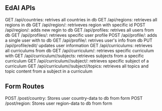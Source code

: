 ## EdAI APIs
GET /api/countries: retrives all countries in db
GET /api/regions: retrieves all regions in db
GET /api/region/<id>: retriveves region with specific id
POST /api/region/<id>: adds new regin to db
GET /api/profiles: retrives all users from db
GET /api/profiles/<id>: retrieves specific user profile
POST /api/profile/<id>: adds a single user with <id> to db
GET /api/profile/<id>: retrives user's info from db
PUT /api/profile/edit/<id> updates user information
GET /api/curriculums: retrieves all curriculums from db
GET /api/curriculum/<id>: retrieves specific curriculum with <id>
GET /api/curriculum/<id>/subjects: retrieves subjects from a specific curriculum
GET /api/curriculum/<id>/subject/<id>: retrieves specific subject of a curriculum
GET /api/curriculum/<id>/subject/<id>/topics: retrieves all topics and topic content from a subject in a curriculum

## Form Routes
POST /post/country: Stores user country-data to db from form
POST /post/region: Stores user region-data to db from form
